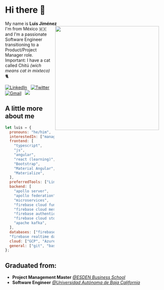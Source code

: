 # Hi there 👋

My name is **Luis Jiménez** <br>
<img align="right" src="https://i.imgur.com/hxrQR2z.jpg" width="340px">
I'm from México 🇲🇽<br>and I'm a passionate Software Engineer transitioning to a Product/Project Manager role. <br>
Important: I have a cat called Chitú *(wich means cat in mixteco)* 🐈

<a href="https://www.linkedin.com/in/luisejrobles/"><img alt="LinkedIn" src="https://img.shields.io/badge/linkedin%20-%230077B5.svg?&style=flat&logo=linkedin&logoColor=white"/></a> &nbsp;
<a href="https://www.twitter.com/luisejrobles/"><img alt="Twitter" src="https://img.shields.io/twitter/follow/luisejrobles?style=social"/></a> 
<a href="mailto:luisejimenezrobles@gmail.com"><img alt="Gmail" src="https://img.shields.io/badge/Gmail-D14836?style=flat&logo=gmail&logoColor=white" /></a> &nbsp;
<a href="https://instagram.com/luisejrobles"><img src="https://img.shields.io/badge/-@luisejrobles_-E4405F?style=flat&logo=Instagram&logoColor=white"/></a>

## A little more about me

```javascript
let luis = {
  pronouns: "he/him",
  interestedIn: ["management", "front end", "CI/CD"]
  frontend: [
    "typescript",
    "js",
    "angular",
    "react (learning)",
    "Bootstrap",
    "Material Angular",
    "Materialize",
  ],
  preferredTools: ["Linux", "VS Code"],
  backend: [
    "apollo server",
    "apollo federation",
    "microservices",
    "firebase cloud functions",
    "firebase cloud messaging",
    "firebase authentication",
    "firebase cloud storage",
    "apache kafka",
  ],
  databases: ["firebase firestore", 
  "firebase realtime database", "postgreSQL"],
  cloud: ["GCP", "Azure","Digital Ocean"],
  general: ["git", "bash", "scripting"],
};
```

## Graduated from:

- **Project Management Master** [_@ESDEN Business School_](https://esden.es/)
- **Software Engineer** [_@Universidad Autónoma de Baja California_](http://www.uabc.mx/)

<!--
**luisejrobles/luisejrobles** is a ✨ _special_ ✨ repository because its `README.md` (this file) appears on your GitHub profile.

Here are some ideas to get you started:

- 🔭 I’m currently working on ...
- 🌱 I’m currently learning ...
- 👯 I’m looking to collaborate on ...
- 🤔 I’m looking for help with ...
- 💬 Ask me about ...
- 📫 How to reach me: ...
- 😄 Pronouns: ...
- ⚡ Fun fact: ...
-->

